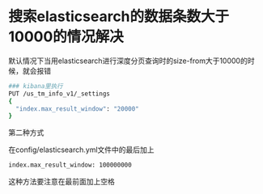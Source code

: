 # 搜索elasticsearch的数据条数大于10000的情况解决

默认情况下当用elasticsearch进行深度分页查询时的size-from大于10000的时候，就会报错

```bash
### kibana里执行
PUT /us_tm_info_v1/_settings
{
  "index.max_result_window": "20000"
}
```

第二种方式 

在config/elasticsearch.yml文件中的最后加上

```bash
index.max_result_window: 100000000
```

这种方法要注意在最前面加上空格

